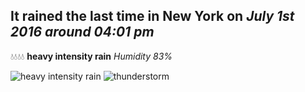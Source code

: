 ## It rained the last time in New York on *July 1st 2016 around 04:01 pm*
💧💧💧💧  **heavy intensity rain** *Humidity 83%*

![heavy intensity rain](http://openweathermap.org/img/w/10d.png) ![thunderstorm](http://openweathermap.org/img/w/11d.png)
